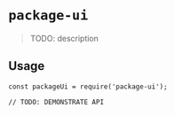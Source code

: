 # `package-ui`

> TODO: description

## Usage

```
const packageUi = require('package-ui');

// TODO: DEMONSTRATE API
```
